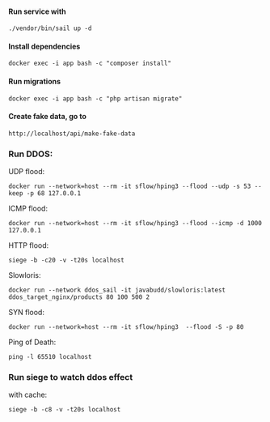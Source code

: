 #### Run service with 
```
./vendor/bin/sail up -d
```

#### Install dependencies
```
docker exec -i app bash -c "composer install"
```

#### Run migrations
```
docker exec -i app bash -c "php artisan migrate"
```

#### Create fake data, go to
```
http://localhost/api/make-fake-data
```

### Run DDOS:
UDP flood:
```
docker run --network=host --rm -it sflow/hping3 --flood --udp -s 53 --keep -p 68 127.0.0.1
```
ICMP flood:
```
docker run --network=host --rm -it sflow/hping3 --flood --icmp -d 1000 127.0.0.1
```
HTTP flood:
```
siege -b -c20 -v -t20s localhost
```
Slowloris:
```
docker run --network ddos_sail -it javabudd/slowloris:latest ddos_target_nginx/products 80 100 500 2
```
SYN flood:
```
docker run --network=host --rm -it sflow/hping3  --flood -S -p 80
```
Ping of Death:
```
ping -l 65510 localhost
```

### Run siege to watch ddos effect
with cache:
```
siege -b -c8 -v -t20s localhost
```